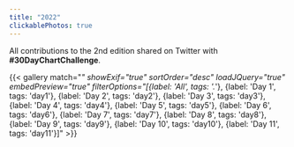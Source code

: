 ```yaml
---
title: "2022"
clickablePhotos: true
---
```


All contributions to the 2nd edition shared on Twitter with **#30DayChartChallenge**.

{{< gallery match="*" showExif="true" sortOrder="desc" loadJQuery="true" embedPreview="true" filterOptions="[{label: 'All', tags: '.*'}, {label: 'Day 1', tags: 'day1'}, {label: 'Day 2', tags: 'day2'}, {label: 'Day 3', tags: 'day3'}, {label: 'Day 4', tags: 'day4'}, {label: 'Day 5', tags: 'day5'}, {label: 'Day 6', tags: 'day6'}, {label: 'Day 7', tags: 'day7'}, {label: 'Day 8', tags: 'day8'}, {label: 'Day 9', tags: 'day9'}, {label: 'Day 10', tags: 'day10'}, {label: 'Day 11', tags: 'day11'}]" >}}

